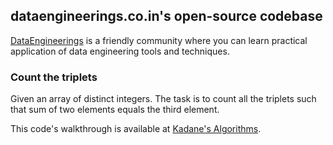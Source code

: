## dataengineerings.co.in's open-source codebase

[DataEngineerings](https://dataengineerings.co.in/) is a friendly community where you can learn practical application of data engineering tools and techniques.

### Count the triplets

Given an array of distinct integers. The task is to count all the triplets such that sum of two elements equals the third element.

This code's walkthrough is available at [Kadane's Algorithms](https://dataengineerings.co.in/count-the-triplets-geeksforgeeks/).
